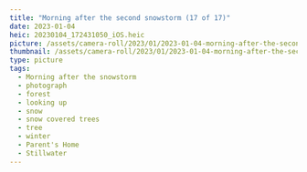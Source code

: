 ```yaml
---
title: "Morning after the second snowstorm (17 of 17)"
date: 2023-01-04
heic: 20230104_172431050_iOS.heic
picture: /assets/camera-roll/2023/01/2023-01-04-morning-after-the-second-snowstorm-17/20230104_172431050_iOS.jpg
thumbnail: /assets/camera-roll/2023/01/2023-01-04-morning-after-the-second-snowstorm-17/20230104_172431050_iOS-thumbnail.jpg
type: picture
tags:
  - Morning after the snowstorm
  - photograph
  - forest
  - looking up
  - snow
  - snow covered trees
  - tree
  - winter
  - Parent's Home
  - Stillwater
---
```

